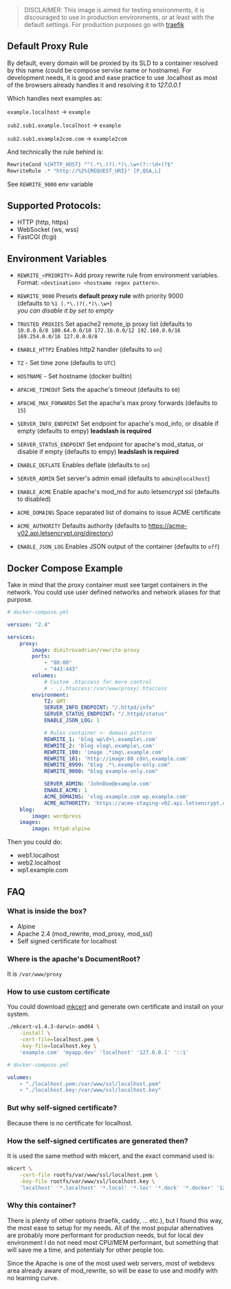 > DISCLAIMER: This image is aimed for testing environments, it is discouraged to use in production environments, or at least with the default settings.
> For production purposes go with [traefik](https://traefik.io/)

## Default Proxy Rule

By default, every domain will be proxied by its SLD to a container resolved by this name (could be compose servise name or hostname). For development needs, it is good and ease practice to use .localhost as most of the browsers already handles it and resolving it to _127.0.0.1_

Which handles next examples as:

`example.localhost` -> `example`

`sub2.sub1.example.localhost` -> `example`

`sub2.sub1.example2com.com` -> `example2com`

And technically the rule behind is:

```apache
RewriteCond %{HTTP_HOST} "^(.*\.)?(.*)\.\w+(?::\d+)?$"
RewriteRule .* "http://%2%{REQUEST_URI}" [P,QSA,L]
```

See `REWRITE_9000` env variable

## Supported Protocols:

-   HTTP (http, https)
-   WebSocket (ws, wss)
-   FastCGI (fcgi)

## Environment Variables

-   `REWRITE_<PRIORITY>` Add proxy rewrite rule from environment variables. \
    Format: `<destination> <hostname regex pattern>`.

-   `REWRITE_9000` Presets **default proxy rule** with priority 9000 \
    (defaults to `%1 (.*\.)?(.*)\.\w+`)\
    _you can disable it by set to empty_

-   `TRUSTED_PROXIES` Set apache2 remote_ip proxy list (defaults to `10.0.0.0/8 100.64.0.0/10 172.16.0.0/12 192.168.0.0/16 169.254.0.0/16 127.0.0.0/8`

-   `ENABLE_HTTP2` Enables http2 handler (defaults to `on`)

-   `TZ` - Set time zone (defaults to `UTC`)

-   `HOSTNAME` - Set hostname (docker builtin)

-   `APACHE_TIMEOUT` Sets the apache's timeout (defaults to `60`)

-   `APACHE_MAX_FORWARDS` Set the apache's max proxy forwards (defaults to `15`)

-   `SERVER_INFO_ENDPOINT` Set endpoint for apache's mod_info, or disable if empty (defaults to empy) **leadslash is required**

-   `SERVER_STATUS_ENDPOINT` Set endpoint for apache's mod_status, or disable if empty (defaults to empy) **leadslash is required**

-   `ENABLE_DEFLATE` Enables deflate (defaults to `on`)

-   `SERVER_ADMIN` Set server's admin email (defaults to `admin@localhost`)

-   `ENABLE_ACME` Enable apache's mod_md for auto letsencrypt ssl (defaults to disabled)

-   `ACME_DOMAINS` Space separated list of domains to issue ACME certificate

-   `ACME_AUTHORITY` Defaults authority (defaults to https://acme-v02.api.letsencrypt.org/directory)

-   `ENABLE_JSON_LOG` Enables JSON output of the container (defaults to `off`)

## Docker Compose Example

Take in mind that the proxy container must see target containers in the network. You could use user defined networks and network aliases for that purpose.

```yaml
# docker-compose.yml

version: "2.4"

services:
    proxy:
        image: dimitrovadrian/rewrite-proxy
        ports:
            - "80:80"
            - "443:443"
        volumes:
            # Custom .htaccess for more control
            # - ./.htaccess:/var/www/proxy/.htaccess
        environment:
            TZ: GMT
            SERVER_INFO_ENDPOINT: "/.httpd/info"
            SERVER_STATUS_ENDPOINT: "/.httpd/status"
            ENABLE_JSON_LOG: 1

            # Rules container <- domain pattern
            REWRITE_1: 'blog wp\d+\.example\.com'
            REWRITE_2: 'blog vlog\.example\.com'
            REWRITE_100: 'image .*img\.example.com'
            REWRITE_101: 'http://image:80 cdn\.example.com'
            REWRITE_8999: "blog .*\.example-only.com"
            REWRITE_9000: "blog example-only.com"

            SERVER_ADMIN: 'JohnDoe@example.com'
            ENABLE_ACME: 1
            ACME_DOMAINS: 'vlog.example.com wp.example.com'
            ACME_AUTHORITY: 'https://acme-staging-v02.api.letsencrypt.org/directory'
    blog:
        image: wordpress
    images:
        image: httpd:alpine
```

Then you could do:

-   web1.localhost
-   web2.localhost
-   wp1.example.com

## FAQ

### What is inside the box?

-   Alpine
-   Apache 2.4 (mod_rewrite, mod_proxy, mod_ssl)
-   Self signed certificate for localhost

### Where is the apache's DocumentRoot?

It is `/var/www/proxy`

### How to use custom certificate

You could download [mkcert](https://github.com/FiloSottile/mkcert/releases) and generate own certificate and install on your system.

```bash
./mkcert-v1.4.3-darwin-amd64 \
    -install \
    -cert-file=localhost.pem \
    -key-file=localhost.key \
    'example.com' 'myapp.dev' 'localhost' '127.0.0.1' '::1'
```

```yaml
# docker-compose.yml

volumes:
    - "./localhost.pem:/var/www/ssl/localhost.pem"
    - "./localhost.key:/var/www/ssl/localhost.key"
```

### But why self-signed certificate?

Because there is no certificate for localhost.

### How the self-signed certificates are generated then?

It is used the same method with mkcert, and the exact command used is:

```bash
mkcert \
    -cert-file rootfs/var/www/ssl/localhost.pem \
    -key-file rootfs/var/www/ssl/localhost.key \
    'localhost' '*.localhost' '*.local' '*.loc' '*.dock' '*.docker' '127.0.0.1' '::1'
```

### Why this container?

There is plenty of other options (traefik, caddy, ... etc.), but I found this way, the most ease to setup for my needs. All of the most popular alternatives are probably more performant for production needs, but for local dev environment I do not need most CPU/MEM performant, but something that will save me a time, and potentialy for other people too.

Since the Apache is one of the most used web servers, most of webdevs area already aware of mod_rewrite, so will be ease to use and modify with no learning curve.
